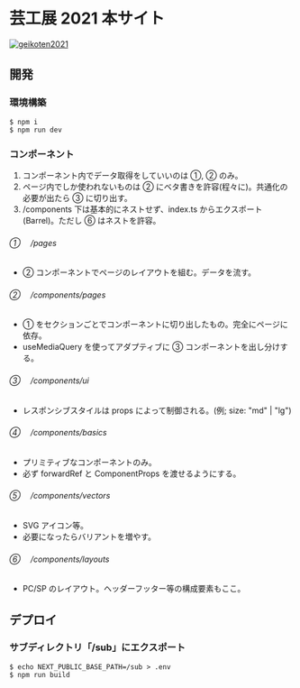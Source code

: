 # 芸工展 2021 本サイト

[![geikoten2021](public/images/readme.png)](https://geikousai-ncu.com/2021/)

## 開発

### 環境構築

```
$ npm i
$ npm run dev
```

### コンポーネント

1. コンポーネント内でデータ取得をしていいのは ①, ② のみ。
2. ページ内でしか使われないものは ② にベタ書きを許容(程々に)。共通化の必要が出たら ③ に切り出す。
3. /components 下は基本的にネストせず、index.ts からエクスポート(Barrel)。ただし ⑥ はネストを許容。

###### ① 　/pages

- ② コンポーネントでページのレイアウトを組む。データを流す。

###### ② 　/components/pages

- ① をセクションごとでコンポーネントに切り出したもの。完全にページに依存。
- useMediaQuery を使ってアダプティブに ③ コンポーネントを出し分けする。

###### ③ 　/components/ui

- レスポンシブスタイルは props によって制御される。(例; size: "md" | "lg")

###### ④ 　/components/basics

- プリミティブなコンポーネントのみ。
- 必ず forwardRef と ComponentProps を渡せるようにする。

###### ⑤ 　/components/vectors

- SVG アイコン等。
- 必要になったらバリアントを増やす。

###### ⑥ 　/components/layouts

- PC/SP のレイアウト。ヘッダーフッター等の構成要素もここ。

## デプロイ

### サブディレクトリ「/sub」にエクスポート

```
$ echo NEXT_PUBLIC_BASE_PATH=/sub > .env
$ npm run build
```
